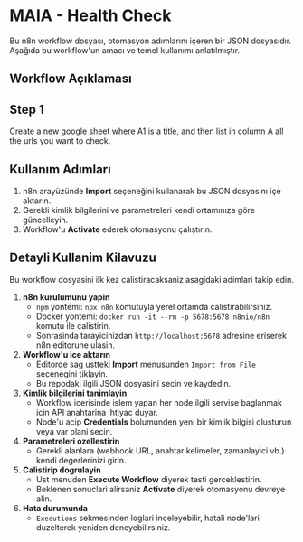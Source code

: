 # MAIA - Health Check

Bu n8n workflow dosyası, otomasyon adımlarını içeren bir JSON dosyasıdır.
Aşağıda bu workflow'un amacı ve temel kullanımı anlatılmıştır.

## Workflow Açıklaması
## Step 1
Create a new google sheet where A1 is a title, and then list in column A all the urls you want to check.

## Kullanım Adımları
1. n8n arayüzünde **Import** seçeneğini kullanarak bu JSON dosyasını içe aktarın.
2. Gerekli kimlik bilgilerini ve parametreleri kendi ortamınıza göre güncelleyin.
3. Workflow'u **Activate** ederek otomasyonu çalıştırın.
## Detayli Kullanim Kilavuzu

Bu workflow dosyasini ilk kez calistiracaksaniz asagidaki adimlari takip edin.

1. **n8n kurulumunu yapin**  
   - `npm` yontemi: `npx n8n` komutuyla yerel ortamda calistirabilirsiniz.  
   - Docker yontemi: `docker run -it --rm -p 5678:5678 n8nio/n8n` komutu ile calistirin.  
   - Sonrasinda tarayicinizdan `http://localhost:5678` adresine eriserek n8n editorune ulasin.
2. **Workflow'u ice aktarın**  
   - Editorde sag ustteki **Import** menusunden `Import from File` secenegini tiklayin.  
   - Bu repodaki ilgili JSON dosyasini secin ve kaydedin.
3. **Kimlik bilgilerini tanimlayin**  
   - Workflow icerisinde islem yapan her node ilgili servise baglanmak icin API anahtarina ihtiyac duyar.  
   - Node'u acip **Credentials** bolumunden yeni bir kimlik bilgisi olusturun veya var olani secin.
4. **Parametreleri ozellestirin**  
   - Gerekli alanlara (webhook URL, anahtar kelimeler, zamanlayici vb.) kendi degerlerinizi girin.
5. **Calistirip dogrulayin**  
   - Ust menuden **Execute Workflow** diyerek testi gerceklestirin.  
   - Beklenen sonuclari alirsaniz **Activate** diyerek otomasyonu devreye alin.
6. **Hata durumunda**  
   - `Executions` sekmesinden loglari inceleyebilir, hatali node'lari duzelterek yeniden deneyebilirsiniz.

